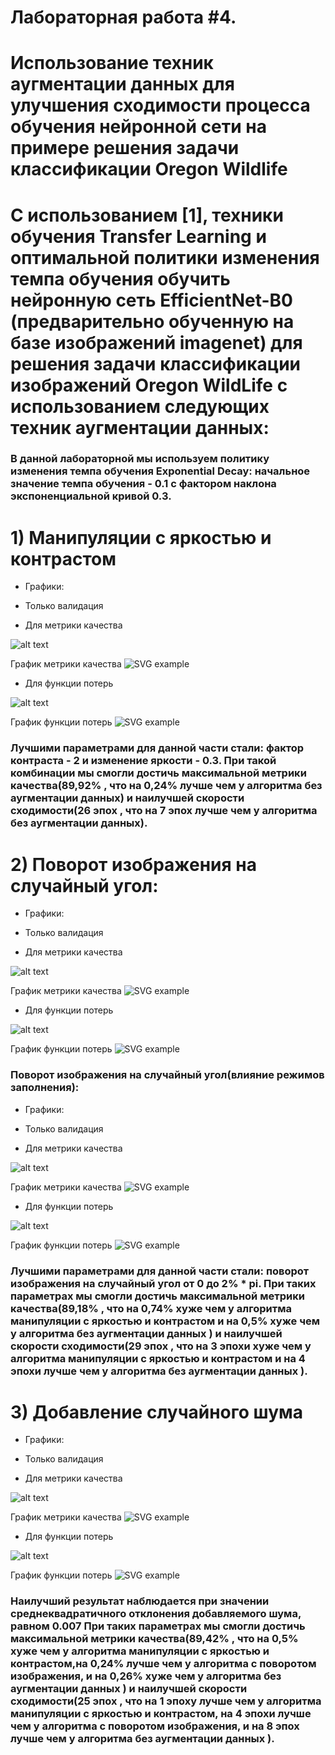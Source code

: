 # Лабораторная работа #4.
 # Использование техник аугментации данных для улучшения сходимости процесса обучения нейронной сети на примере решения задачи классификации Oregon Wildlife
# С использованием [1], техники обучения Transfer Learning  и оптимальной политики  изменения темпа обучения обучить нейронную сеть EfficientNet-B0 (предварительно обученную на базе изображений imagenet) для решения задачи классификации изображений Oregon WildLife с использованием следующих техник аугментации данных:
 ### В данной лабораторной мы используем политику изменения темпа обучения Exponential Decay: начальное значение темпа обучения - 0.1 с фактором наклона экспоненциальной кривой 0.3.
# 1) Манипуляции с яркостью и контрастом
- Графики: 
- Только валидация

- Для метрики качества

 ![alt text](contrast.jpg)
   
   График метрики качества
  ![SVG example](./contrast.svg)
  
  - Для функции потерь
  
  ![alt text](contrast1.jpg)
  
  График функции потерь
  ![SVG example](./contrast1.svg)
  
  ### Лучшими параметрами для данной части стали: фактор контраста - 2 и изменение яркости - 0.3. При такой комбинации мы смогли достичь максимальной метрики качества(89,92% , что на 0,24% лучше чем у алгоритма без аугментации данных) и наилучшей скорости сходимости(26 эпох , что на 7 эпох лучше чем у алгоритма без аугментации данных). 
  
  # 2) Поворот изображения на случайный угол:
- Графики: 
- Только валидация

- Для метрики качества

 ![alt text](random.jpg)
   
   График метрики качества
  ![SVG example](./random.svg)
  
  - Для функции потерь
  
   ![alt text](random1.jpg)
  
  График функции потерь
  ![SVG example](./random1.svg)
  
  ### Поворот изображения на случайный угол(влияние режимов заполнения):
  
  - Графики: 
- Только валидация

- Для метрики качества

 ![alt text](random2.jpg)
   
   График метрики качества
  ![SVG example](./random2.svg)
  
  - Для функции потерь
  
   ![alt text](random3.jpg)
  
  График функции потерь
  ![SVG example](./random3.svg)
  
  ### Лучшими параметрами для данной части стали: поворот изображения на случайный угол от 0 до 2% * pi. При таких параметрах мы смогли достичь максимальной метрики качества(89,18% , что на 0,74% хуже чем у алгоритма  манипуляции с яркостью и контрастом и на 0,5% хуже чем у алгоритма без аугментации данных ) и наилучшей скорости сходимости(29 эпох , что на 3 эпохи хуже чем у алгоритма манипуляции с яркостью и контрастом и на 4 эпохи лучше чем у алгоритма без аугментации данных ). 
  
 # 3) Добавление случайного шума
 
 - Графики: 
- Только валидация

- Для метрики качества

 ![alt text](shum.jpg)
   
   График метрики качества
  ![SVG example](./shum.svg)
  
  - Для функции потерь
  
  ![alt text](shum1.jpg)
  
  График функции потерь
  ![SVG example](./shum1.svg)
  ### Наилучший результат наблюдается при значении среднеквадратичного отклонения добавляемого шума, равном 0.007 При таких параметрах мы смогли достичь максимальной метрики качества(89,42% , что на 0,5% хуже чем у алгоритма  манипуляции с яркостью и контрастом,на 0,24% лучше чем у алгоритма с поворотом изображения, и на 0,26% хуже чем у алгоритма без аугментации данных ) и наилучшей скорости сходимости(25 эпох , что на 1 эпоху лучше чем у алгоритма манипуляции с яркостью и контрастом, на 4 эпохи лучше чем у алгоритма с поворотом изображения, и на 8 эпох лучше чем у алгоритма без аугментации данных ). 
 




